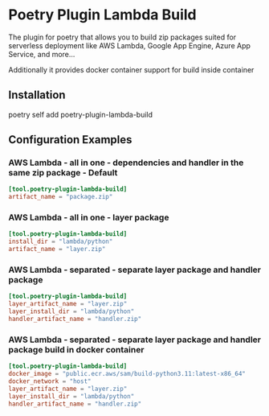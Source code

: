 # Poetry Plugin Lambda Build

The plugin for poetry that allows you to build zip packages suited for serverless deployment like AWS Lambda, Google App Engine, Azure App Service, and more...

Additionally it provides docker container support for build inside container


## Installation

poetry self add poetry-plugin-lambda-build


## Configuration Examples
### AWS Lambda - all in one - dependencies and handler in the same zip package - Default

```.toml
[tool.poetry-plugin-lambda-build]
artifact_name = "package.zip"
```

### AWS Lambda - all in one - layer package
```.toml
[tool.poetry-plugin-lambda-build]
install_dir = "lambda/python"
artifact_name = "layer.zip"
```
### AWS Lambda - separated - separate layer package and handler package

```.toml
[tool.poetry-plugin-lambda-build]
layer_artifact_name = "layer.zip"
layer_install_dir = "lambda/python"
handler_artifact_name = "handler.zip"
```
### AWS Lambda - separated - separate layer package and handler package build in docker container

```.toml
[tool.poetry-plugin-lambda-build]
docker_image = "public.ecr.aws/sam/build-python3.11:latest-x86_64"
docker_network = "host"
layer_artifact_name = "layer.zip"
layer_install_dir = "lambda/python"
handler_artifact_name = "handler.zip"
```
